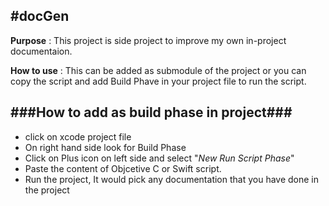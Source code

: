 #docGen 
-
**Purpose** : This project is side project to improve my own in-project documentaion. 

**How to use** : This can be added as submodule of the project or you can copy the script and add Build Phave in your project file to run the script. 
<br>


###How to add as build phase in project###
-
* click on xcode project file
* On right hand side look for Build Phase
* Click on Plus icon on left side and select "_New Run Script Phase_"
* Paste the content of Objcetive C or Swift script.
* Run the project, It would pick any documentation that you have done in the project   




